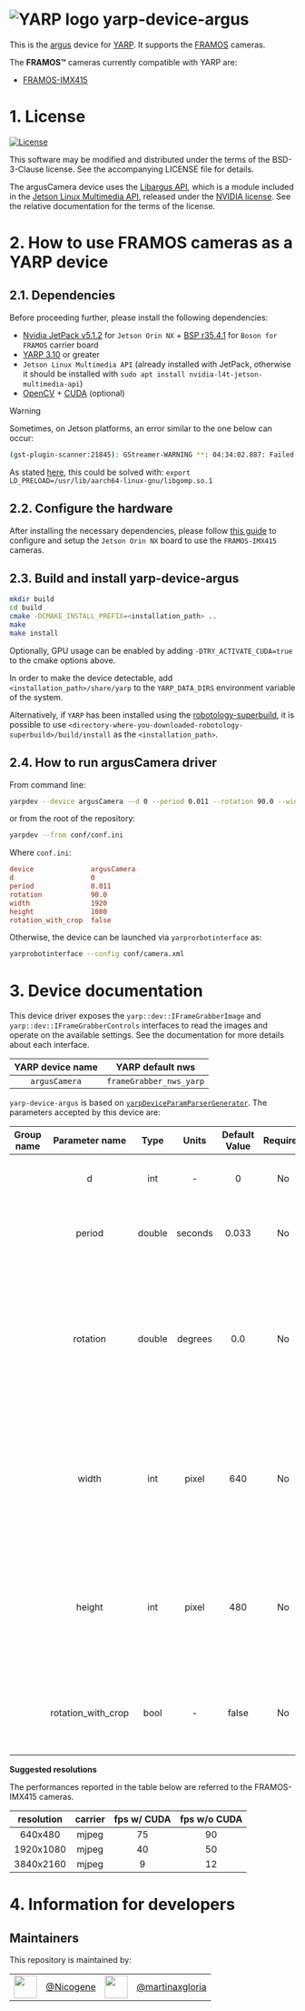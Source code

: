 
![YARP logo](https://raw.githubusercontent.com/robotology/yarp/master/doc/images/yarp-robot-24.png "yarp-device-argus")
yarp-device-argus
========

This is the [argus](https://www.framos.com/en/products/fsm-imx415c-01s-v1a-23740) device for [YARP](https://www.yarp.it/).
It supports the [FRAMOS](https://www.framos.com/en/product-catalog/modules/framos-sensor-modules) cameras.

The **FRAMOS™** cameras currently compatible with YARP are:
- [FRAMOS-IMX415](ttps://www.framos.com/en/products/fsm-imx415c-01s-v1a-23740)

# 1. License

[![License](https://img.shields.io/badge/license-BSD--3--Clause%20%2B%20others-19c2d8.svg)](https://github.com/robotology/yarp-device-argus/blob/main/LICENSE)

This software may be modified and distributed under the terms of the
BSD-3-Clause license. See the accompanying LICENSE file for details.

The argusCamera device uses the
[Libargus API](https://docs.nvidia.com/jetson/l4t-multimedia/group__LibargusAPI.html), which is a module included in the [Jetson Linux Multimedia API](https://docs.nvidia.com/jetson/l4t-multimedia/index.html), released
under the [NVIDIA license](https://docs.nvidia.com/jetson/l4t-multimedia/nvidia_legal.html).
See the relative documentation for the terms of the license.

# 2. How to use FRAMOS cameras as a YARP device

## 2.1. Dependencies
Before proceeding further, please install the following dependencies:

- [Nvidia JetPack v5.1.2](https://developer.nvidia.com/embedded/jetpack-sdk-512) for `Jetson Orin NX` + [BSP r35.4.1](https://connecttech.com/ftp/Drivers/L4T-Release-Notes/Jetson-Orin-NX-Orin-Nano/ORIN-NX-NANO-35.4.1_.pdf) for `Boson for FRAMOS` carrier board
- [YARP 3.10](https://www.yarp.it/latest/) or greater
- `Jetson Linux Multimedia API` (already installed with JetPack, otherwise it should be installed with `sudo apt install nvidia-l4t-jetson-multimedia-api`)
- [OpenCV](https://opencv.org/) + [CUDA](https://opencv.org/platforms/cuda/) (optional)

> [!Warning]
> Sometimes, on Jetson platforms, an error similar to the one below can occur:
>
> ```sh
> (gst-plugin-scanner:21845): GStreamer-WARNING **: 04:34:02.887: Failed to load plugin '/usr/lib/aarch64-linux-gnu/gstreamer-1.0/libgstlibav.so': /usr/lib/aarch64-linux-gnu/libgomp.so.1: cannot allocate memory in static TLS block
> ```
>
> As stated [here](https://docs.nvidia.com/metropolis/deepstream/dev-guide/text/DS_FAQ.html?highlight=batch%20size#how-to-fix-cannot-allocate-memory-in-static-tls-block-error), this could be solved with:
> `export LD_PRELOAD=/usr/lib/aarch64-linux-gnu/libgomp.so.1`

## 2.2. Configure the hardware

After installing the necessary dependencies, please follow [this guide](https://github.com/robotology/yarp-device-argus/tree/main/doc/setup_orin-nx_framos-imx415.md) to configure and setup the `Jetson Orin NX` board to use the `FRAMOS-IMX415` cameras.

## 2.3. Build and install yarp-device-argus

```bash
mkdir build
cd build
cmake -DCMAKE_INSTALL_PREFIX=<installation_path> ..
make
make install
```

Optionally, GPU usage can be enabled by adding `-DTRY_ACTIVATE_CUDA=true` to the cmake options above.

In order to make the device detectable, add `<installation_path>/share/yarp` to the `YARP_DATA_DIRS` environment variable of the system.

Alternatively, if `YARP` has been installed using the [robotology-superbuild](https://github.com/robotology/robotology-superbuild), it is possible to use `<directory-where-you-downloaded-robotology-superbuild>/build/install` as the `<installation_path>`.

## 2.4. How to run argusCamera driver

From command line:

```bash
yarpdev --device argusCamera --d 0 --period 0.011 --rotation 90.0 --width 1920 --height 1080 --rotation_with_crop false
```

or from the root of the repository:

```bash
yarpdev --from conf/conf.ini
```

Where `conf.ini`:

```ini
device              argusCamera
d                   0
period              0.011
rotation            90.0
width               1920
height              1080
rotation_with_crop  false
```

Otherwise, the device can be launched via `yarprorbotinterface` as:

```bash
yarprobotinterface --config conf/camera.xml
```

# 3. Device documentation

This device driver exposes the `yarp::dev::IFrameGrabberImage` and
`yarp::dev::IFrameGrabberControls` interfaces to read the images and operate on the available settings.
See the documentation for more details about each interface.

| YARP device name | YARP default nws        |
|:----------------:|:-----------------------:|
| `argusCamera`    | `frameGrabber_nws_yarp` |

`yarp-device-argus` is based on [`yarpDeviceParamParserGenerator`](https://github.com/robotology/yarp/discussions/3081). The parameters accepted by this device are:

| Group name      | Parameter name     | Type            | Units   | Default Value  | Required | Description                                    | Notes                            |
|:---------------:|:------------------:|:---------------:|:-------:|:--------------:|:--------:|:----------------------------------------------:|:--------------------------------:|
|                 | d                  | int             | -       | 0              |  No      | Enumeration of the camera device               |                                  |
|                 | period             | double          | seconds | 0.033          |  No      | Refresh period of acquisition of the camera in s| Check the camera documentation for the fps cap |
|                 | rotation           | double          | degrees | 0.0            |  No      | Rotation applied from the center of the image  | Depending the size requested some rotations are not allowed. The rotation worsens the performance of the device. Allowed values: 0.0, 90.0, -90.0, 180.0. |
|                 | width              | int             | pixel   |   640          | No                          | Width of the images requested to the camera                       | The cameras has a value cap for the width of the image that can be provided, check the documentation. Zero or negative value not accepted |
|                 | height             | int             | pixel   |   480          | No                          | Height of the images requested to the camera                       | The cameras has a value cap for the width of the image that can be provided, check the documentation. Zero or negative value not accepted |
|                 | rotation_with_crop | bool            |     -   |   false        | No                          | The rotation, if the param is true, is obtained by swapping x with y                       | The image will have a resolution swapped with respect to what is requested |

**Suggested resolutions**

The performances reported in the table below are referred to the FRAMOS-IMX415 cameras.

|resolution|carrier|fps w/ CUDA|fps w/o CUDA|
|:-:|:-:|:-:|:-:|
|640x480|mjpeg|75|90|
|1920x1080|mjpeg|40|50|
|3840x2160|mjpeg|9|12|

# 4. Information for developers

Maintainers
--------------
This repository is maintained by:

| | | | |
|:---:|:---:|:---:|:---:|
| [<img src="https://github.com/Nicogene.png" width="40">](https://github.com/Nicogene) | [@Nicogene](https://github.com/Nicogene) | [<img src="https://github.com/martinaxgloria.png" width="40">](https://github.com/martinaxgloria) | [@martinaxgloria](https://github.com/martinaxgloria) |
